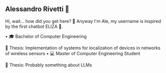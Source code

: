 ## Alessandro Rivetti 👾

<!--
**Aleliza/Aleliza** is a ✨ _special_ ✨ repository because its `README.md` (this file) appears on your GitHub profile.

Here are some ideas to get you started:

- 🔭 I’m currently working on ...
- 🌱 I’m currently learning ...
- 👯 I’m looking to collaborate on ...
- 🤔 I’m looking for help with ...
- 💬 Ask me about ...
- 📫 How to reach me: ...
- 😄 Pronouns: ...
- ⚡ Fun fact: ...
-->
Hi, wait... how did you get here? 🤔 
Anyway I'm Ale, my username is inspired by the first chatbot ELIZA 🤖.

• 🎓 Bachelor of Computer Engineering

   📕 Thesis: Implementation of systems for localization of devices in networks of wireless sensors 
• 💻 Master of Computer Engineering Student

   📕 Thesis: Probably something about LLMs 
